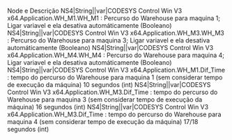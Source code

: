 Node e Descrição
NS4|String||var|CODESYS Control Win V3 x64.Application.WH_M1.WH_M1  : Percurso do Warehouse para maquina 1; Ligar variavel e ela desativa automáticamente (Booleano)
NS4|String||var|CODESYS Control Win V3 x64.Application.WH_M3.WH_M3  : Percurso do Warehouse para maquina 3; Ligar variavel e ela desativa automáticamente (Booleano)
NS4|String||var|CODESYS Control Win V3 x64.Application.WH_M4.WH_M4  : Percurso do Warehouse para maquina 4; Ligar variavel e ela desativa automáticamente (Booleano)
NS4|String||var|CODESYS Control Win V3 x64.Application.WH_M1.Dif_Time : tempo do percurso do Warehouse para maquina 1 (sem considerar tempo de execução da máquina) 10 segundos (int)
NS4|String||var|CODESYS Control Win V3 x64.Application.WH_M3.Dif_Time : tempo do percurso do Warehouse para maquina 3 (sem considerar tempo de execução da máquina) 16 segundos (int)
NS4|String||var|CODESYS Control Win V3 x64.Application.WH_M3.Dif_Time : tempo do percurso do Warehouse para maquina 4 (sem considerar tempo de execução da máquina) 17/18 segundos (int)